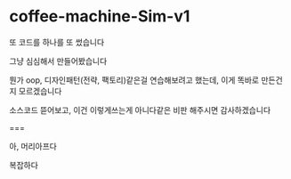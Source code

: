 # coffee-machine-Sim-v1

또 코드를 하나를 또 썼습니다

그냥 심심해서 만들어봤습니다

뭔가 oop, 디자인패턴(전략, 팩토리)같은걸 연습해보려고 했는데, 이게 똑바로 만든건지 모르겠습니다

소스코드 뜯어보고, 이건 이렇게쓰는게 아니다같은 비판 해주시면 감사하겠습니다

===

아, 머리아프다

복잡하다
